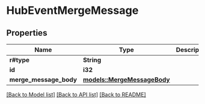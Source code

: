 # HubEventMergeMessage

## Properties

Name | Type | Description | Notes
------------ | ------------- | ------------- | -------------
**r#type** | **String** |  | 
**id** | **i32** |  | 
**merge_message_body** | [**models::MergeMessageBody**](MergeMessageBody.md) |  | 

[[Back to Model list]](../README.md#documentation-for-models) [[Back to API list]](../README.md#documentation-for-api-endpoints) [[Back to README]](../README.md)


